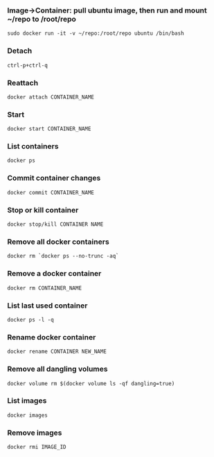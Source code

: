 ### Image->Container: pull ubuntu image, then run and mount ~/repo to /root/repo

`sudo docker run -it -v ~/repo:/root/repo ubuntu /bin/bash`

### Detach

`ctrl-p+ctrl-q`

### Reattach

`docker attach CONTAINER_NAME`

### Start

`docker start CONTAINER_NAME`

### List containers

`docker ps`

### Commit container changes

`docker commit CONTAINER_NAME`

### Stop or kill container

``docker stop/kill CONTAINER NAME``

### Remove all docker containers

``docker rm `docker ps --no-trunc -aq` ``

### Remove a docker container

``docker rm CONTAINER_NAME``

### List last used container

``docker ps -l -q``

### Rename docker container
``docker rename CONTAINER NEW_NAME``

### Remove all dangling volumes
`docker volume rm $(docker volume ls -qf dangling=true)`

### List images
`docker images`

### Remove images
`docker rmi IMAGE_ID`
